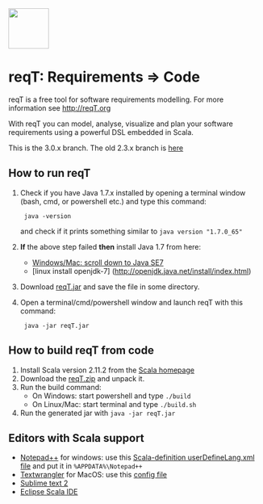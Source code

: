 <img src="http://reqt.org/reqT.jpg" width="80"> 

reqT: Requirements => Code
==========================
reqT is a free tool for software requirements modelling. For more information see http://reqT.org 

With reqT you can model, analyse, visualize and plan your software requirements using a powerful DSL embedded in Scala.

This is the 3.0.x branch. The old 2.3.x branch is [here](https://github.com/reqT/reqT/tree/2.3.x)

How to run reqT
---------------

1. Check if you have Java 1.7.x installed by opening a terminal window (bash, cmd, or powershell etc.) and type this command:

        java -version 
    
     and check if it prints something similar to `java version "1.7.0_65"`
     
2. **If** the above step failed **then** install Java 1.7 from here: 
    * [Windows/Mac: scroll down to Java SE7](http://www.oracle.com/technetwork/java/javase/downloads) 
    * [linux install openjdk-7] (http://openjdk.java.net/install/index.html) 

3. Download [reqT.jar](http://reqT.org/reqT.jar) and save the file in some directory. 
 
4. Open a terminal/cmd/powershell window and launch reqT with this command: 
    
        java -jar reqT.jar

 
How to build reqT from code
---------------------------

1. Install Scala version 2.11.2 from the [Scala homepage](http://scala-lang.org/download/2.11.2.html)
2. Download the [reqT.zip](https://github.com/reqT/reqT/archive/3.0.x.zip) and unpack it.
3. Run the build command:
    * On Windows: start powershell and type `./build`
    * On Linux/Mac: start terminal and type  `./build.sh`     
4. Run the generated jar with `java -jar reqT.jar`

Editors with Scala support
--------------------------
* [Notepad++](http://notepad-plus-plus.org/) for windows: use this [Scala-definition userDefineLang.xml file](http://www.reqt.org/download/userDefineLang.xml) and put it in `%APPDATA%\Notepad++`
* [Textwrangler](http://www.barebones.com/products/textwrangler/) for MacOS: use this [config file](https://github.com/scala/scala-dist/tree/master/tool-support/src/textwrangler) 
* [Sublime text 2](http://www.sublimetext.com/2)
* [Eclipse Scala IDE](http://scala-ide.org/)